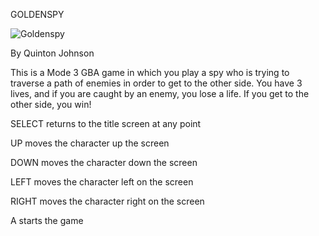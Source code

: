 GOLDENSPY

![Goldenspy](http://i.imgur.com/Khw7wsx.png)

By Quinton Johnson

This is a Mode 3 GBA game in which you play a spy who is trying to traverse a path of enemies in order to get to the other side. You have 3 lives, and if you are caught by an enemy, you lose a life. If you get to the other side, you win!

SELECT 	returns to the title screen at any point

UP	moves the character up the screen

DOWN	moves the character down the screen

LEFT 	moves the character left on the screen

RIGHT	moves the character right on the screen

A 	starts the game
